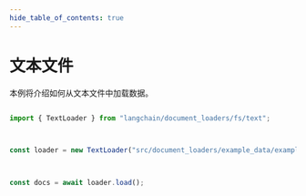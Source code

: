 ```yaml
---
hide_table_of_contents: true
---
```


# 文本文件

本例将介绍如何从文本文件中加载数据。

```typescript

import { TextLoader } from "langchain/document_loaders/fs/text";



const loader = new TextLoader("src/document_loaders/example_data/example.txt");



const docs = await loader.load();

```

